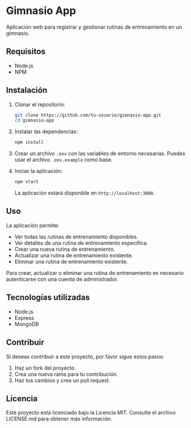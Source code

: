 # Gimnasio App

Aplicación web para registrar y gestionar rutinas de entrenamiento en un gimnasio.

## Requisitos

- Node.js
- NPM

## Instalación

1. Clonar el repositorio:

   ```bash
   git clone https://github.com/tu-usuario/gimnasio-app.git
   cd gimnasio-app
   ```

2. Instalar las dependencias:

   ```bash
   npm install
   ```

3. Crear un archivo `.env` con las variables de entorno necesarias. Puedes usar el archivo `.env.example` como base.

4. Iniciar la aplicación:

   ```bash
   npm start
   ```

   La aplicación estará disponible en `http://localhost:3000`.

## Uso

La aplicación permite:

- Ver todas las rutinas de entrenamiento disponibles.
- Ver detalles de una rutina de entrenamiento específica.
- Crear una nueva rutina de entrenamiento.
- Actualizar una rutina de entrenamiento existente.
- Eliminar una rutina de entrenamiento existente.

Para crear, actualizar o eliminar una rutina de entrenamiento es necesario autenticarse con una cuenta de administrador.

## Tecnologías utilizadas

- Node.js
- Express
- MongoDB

## Contribuir

Si deseas contribuir a este proyecto, por favor sigue estos pasos:

1. Haz un fork del proyecto.
2. Crea una nueva rama para tu contribución.
3. Haz tus cambios y crea un pull request.

## Licencia

Este proyecto está licenciado bajo la Licencia MIT. Consulte el archivo LICENSE.md para obtener más información.